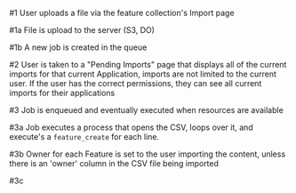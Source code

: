 #1 User uploads a file via the feature collection's Import page

#1a File is upload to the server (S3, DO)

#1b A new job is created in the queue

#2 User is taken to a "Pending Imports" page that displays all of the current
   imports for that current Application, imports are not limited to the current
   user. If the user has the correct permissions, they can see all current imports
   for their applications

#3 Job is enqueued and eventually executed when resources are available

#3a Job executes a process that opens the CSV, loops over it, and execute's a
    `feature_create` for each line.

#3b Owner for each Feature is set to the user importing the content, unless there
    is an 'owner' column in the CSV file being imported

#3c 